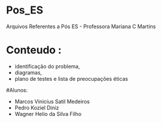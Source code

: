 # Pos_ES
Arquivos Referentes a Pós ES - Professora Mariana C Martins

# Conteudo :
- identificação do problema,
- diagramas,
-  plano de testes e lista de preocupações éticas

#Alunos:
- Marcos Vinicius Satil Medeiros
- Pedro Koziel Diniz
- Wagner Helio da Silva Filho
